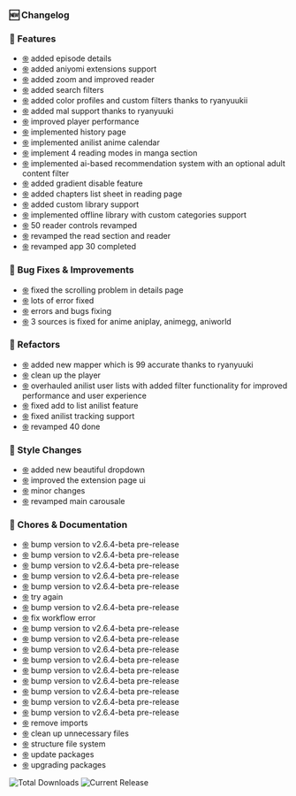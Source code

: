 ### 🆕 Changelog
### 🌟 Features
- [֍](https://github.com/reyyuuki/Azyx/commit/afbb0cf)  added episode details
- [֍](https://github.com/reyyuuki/Azyx/commit/3e55db0)  added aniyomi extensions support
- [֍](https://github.com/reyyuuki/Azyx/commit/7bafdea)  added zoom and improved reader
- [֍](https://github.com/reyyuuki/Azyx/commit/7c2c9a7)  added search filters
- [֍](https://github.com/reyyuuki/Azyx/commit/512bb50)  added color profiles and custom filters thanks to ryanyuukii
- [֍](https://github.com/reyyuuki/Azyx/commit/63b88be)  added mal support thanks to ryanyuuki
- [֍](https://github.com/reyyuuki/Azyx/commit/881ece8)  improved player performance
- [֍](https://github.com/reyyuuki/Azyx/commit/659955b)  implemented history page
- [֍](https://github.com/reyyuuki/Azyx/commit/163048d)  implemented anilist anime calendar
- [֍](https://github.com/reyyuuki/Azyx/commit/1c2c096)  implement 4 reading modes in manga section
- [֍](https://github.com/reyyuuki/Azyx/commit/aaebab3)  implemented ai-based recommendation system with an optional adult content filter
- [֍](https://github.com/reyyuuki/Azyx/commit/c664400)  added gradient disable feature
- [֍](https://github.com/reyyuuki/Azyx/commit/b5d828a)  added chapters list sheet in reading page
- [֍](https://github.com/reyyuuki/Azyx/commit/0916068)  added custom library support
- [֍](https://github.com/reyyuuki/Azyx/commit/1a7e57b)  implemented offline library with custom categories support
- [֍](https://github.com/reyyuuki/Azyx/commit/f41af04)   50 reader controls revamped
- [֍](https://github.com/reyyuuki/Azyx/commit/0303745)  revamped the read section and reader
- [֍](https://github.com/reyyuuki/Azyx/commit/ebbcd7e)  revamped app 30 completed


### 🔧 Bug Fixes & Improvements
- [֍](https://github.com/reyyuuki/Azyx/commit/fed7554)  fixed the scrolling problem in details page
- [֍](https://github.com/reyyuuki/Azyx/commit/19e639a)  lots of error fixed
- [֍](https://github.com/reyyuuki/Azyx/commit/b56a418)  errors and bugs fixing
- [֍](https://github.com/reyyuuki/Azyx/commit/343ec3e)  3 sources is fixed for anime aniplay, animegg, aniworld


### 🔧 Refactors
- [֍](https://github.com/reyyuuki/Azyx/commit/5189b3b)  added new mapper which is 99 accurate thanks to ryanyuuki
- [֍](https://github.com/reyyuuki/Azyx/commit/b6475a4)  clean up the player
- [֍](https://github.com/reyyuuki/Azyx/commit/36b72c3)  overhauled anilist user lists with added filter functionality for improved performance and user experience
- [֍](https://github.com/reyyuuki/Azyx/commit/eddcb0c)  fixed add to list anilist feature
- [֍](https://github.com/reyyuuki/Azyx/commit/95b203e)  fixed anilist tracking support
- [֍](https://github.com/reyyuuki/Azyx/commit/165d624)  revamped 40 done


### 🎨 Style Changes
- [֍](https://github.com/reyyuuki/Azyx/commit/8da9f5e)  added new beautiful dropdown
- [֍](https://github.com/reyyuuki/Azyx/commit/9acb278)  improved the extension page ui
- [֍](https://github.com/reyyuuki/Azyx/commit/efeb12f)  minor changes
- [֍](https://github.com/reyyuuki/Azyx/commit/bbdec93)  revamped main carousale


### 🧹 Chores & Documentation
- [֍](https://github.com/reyyuuki/Azyx/commit/1471aea)  bump version to v2.6.4-beta pre-release
- [֍](https://github.com/reyyuuki/Azyx/commit/7130de2)  bump version to v2.6.4-beta pre-release
- [֍](https://github.com/reyyuuki/Azyx/commit/dfa5b7d)  bump version to v2.6.4-beta pre-release
- [֍](https://github.com/reyyuuki/Azyx/commit/b9d9b27)  bump version to v2.6.4-beta pre-release
- [֍](https://github.com/reyyuuki/Azyx/commit/340a144)  bump version to v2.6.4-beta pre-release
- [֍](https://github.com/reyyuuki/Azyx/commit/32ce318)  try again
- [֍](https://github.com/reyyuuki/Azyx/commit/9fa96ce)  bump version to v2.6.4-beta pre-release
- [֍](https://github.com/reyyuuki/Azyx/commit/277189a)  fix workflow error
- [֍](https://github.com/reyyuuki/Azyx/commit/d45f509)  bump version to v2.6.4-beta pre-release
- [֍](https://github.com/reyyuuki/Azyx/commit/8033cc1)  bump version to v2.6.4-beta pre-release
- [֍](https://github.com/reyyuuki/Azyx/commit/f095255)  bump version to v2.6.4-beta pre-release
- [֍](https://github.com/reyyuuki/Azyx/commit/e022120)  bump version to v2.6.4-beta pre-release
- [֍](https://github.com/reyyuuki/Azyx/commit/5764dcb)  bump version to v2.6.4-beta pre-release
- [֍](https://github.com/reyyuuki/Azyx/commit/4b2e2a1)  bump version to v2.6.4-beta pre-release
- [֍](https://github.com/reyyuuki/Azyx/commit/c3baedf)  bump version to v2.6.4-beta pre-release
- [֍](https://github.com/reyyuuki/Azyx/commit/b9733e8)  bump version to v2.6.4-beta pre-release
- [֍](https://github.com/reyyuuki/Azyx/commit/3c9ccf4)  bump version to v2.6.4-beta pre-release
- [֍](https://github.com/reyyuuki/Azyx/commit/4aa0c10)  remove imports
- [֍](https://github.com/reyyuuki/Azyx/commit/27e3cd8)  clean up unnecessary files
- [֍](https://github.com/reyyuuki/Azyx/commit/789e789)  structure file system
- [֍](https://github.com/reyyuuki/Azyx/commit/0a724aa)  update packages
- [֍](https://github.com/reyyuuki/Azyx/commit/3ebca1a)  upgrading packages


![Total Downloads](https://img.shields.io/github/downloads/reyyuuki/AzyX/total?style=for-the-badge&label=TOTAL%20DOWNLOADS&labelColor=black&color=white) ![Current Release](https://img.shields.io/github/downloads/reyyuuki/AzyX/v2.6.4-beta/total?style=for-the-badge&label=CURRENT%20RELEASE&labelColor=black&color=white)
